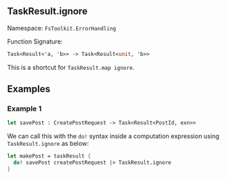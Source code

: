 ## TaskResult.ignore

Namespace: `FsToolkit.ErrorHandling`

Function Signature:

```fsharp
Task<Result<'a, 'b>> -> Task<Result<unit, 'b>>
```

This is a shortcut for `TaskResult.map ignore`.

## Examples

### Example 1

```fsharp
let savePost : CreatePostRequest -> Task<Result<PostId, exn>>
```

We can call this with the `do!` syntax inside a computation expression using `TaskResult.ignore` as below:

```fsharp
let makePost = taskResult {
  do! savePost createPostRequest |> TaskResult.ignore
}
```